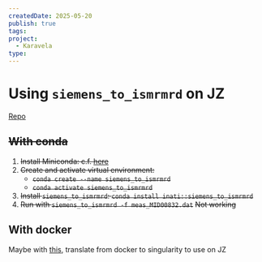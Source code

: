 ```yaml
---
createdDate: 2025-05-20
publish: true
tags: 
project:
  - Karavela
type:
---
```

# Using `siemens_to_ismrmrd` on JZ
[Repo](https://github.com/ismrmrd/siemens_to_ismrmrd)
## ~~With conda~~
1. ~~Install Miniconda: c.f. [here](https://www.anaconda.com/docs/getting-started/miniconda/install#linux-terminal-installer)~~
2.  ~~Create and activate virtual environment:~~
	- ~~`conda create --name siemens_to_ismrmrd`~~
	- ~~`conda activate siemens_to_ismrmrd`~~
3. ~~Install `siemens_to_ismrmrd`: `conda install inati::siemens_to_ismrmrd`~~
4. ~~Run with `siemens_to_ismrmrd -f meas_MID00832.dat`~~
~~Not working~~
## With docker
Maybe with [this](https://hub.docker.com/r/flywheel/siemens_to_ismrmrd), translate from docker to singularity to use on JZ